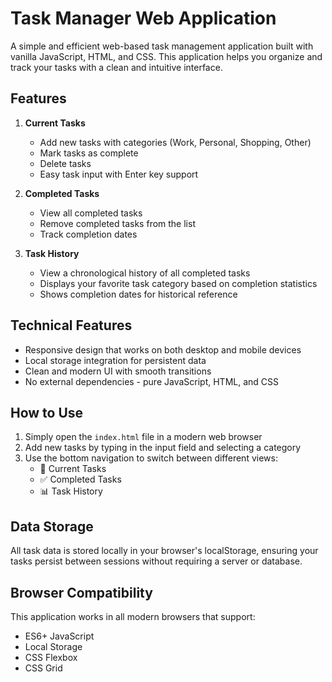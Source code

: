 # Task Manager Web Application

A simple and efficient web-based task management application built with vanilla JavaScript, HTML, and CSS. This application helps you organize and track your tasks with a clean and intuitive interface.

## Features

1. **Current Tasks**
   - Add new tasks with categories (Work, Personal, Shopping, Other)
   - Mark tasks as complete
   - Delete tasks
   - Easy task input with Enter key support

2. **Completed Tasks**
   - View all completed tasks
   - Remove completed tasks from the list
   - Track completion dates

3. **Task History**
   - View a chronological history of all completed tasks
   - Displays your favorite task category based on completion statistics
   - Shows completion dates for historical reference

## Technical Features

- Responsive design that works on both desktop and mobile devices
- Local storage integration for persistent data
- Clean and modern UI with smooth transitions
- No external dependencies - pure JavaScript, HTML, and CSS

## How to Use

1. Simply open the `index.html` file in a modern web browser
2. Add new tasks by typing in the input field and selecting a category
3. Use the bottom navigation to switch between different views:
   - 📝 Current Tasks
   - ✅ Completed Tasks
   - 📊 Task History

## Data Storage

All task data is stored locally in your browser's localStorage, ensuring your tasks persist between sessions without requiring a server or database.

## Browser Compatibility

This application works in all modern browsers that support:
- ES6+ JavaScript
- Local Storage
- CSS Flexbox
- CSS Grid 